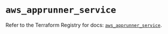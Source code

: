 # `aws_apprunner_service`

Refer to the Terraform Registry for docs: [`aws_apprunner_service`](https://registry.terraform.io/providers/hashicorp/aws/5.87.0/docs/resources/apprunner_service).

